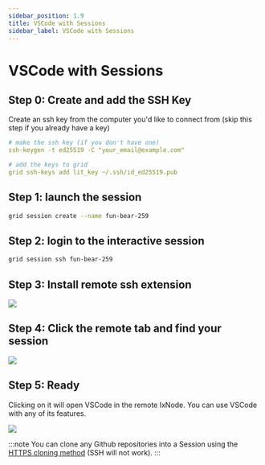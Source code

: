 ```yaml
---
sidebar_position: 1.9
title: VSCode with Sessions
sidebar_label: VSCode with Sessions
---
```


# VSCode with Sessions

## Step 0: Create and add the SSH Key

Create an ssh key from the computer you'd like to connect from (skip this step if you already have a key)

```yaml
# make the ssh key (if you don't have one)
ssh-keygen -t ed25519 -C "your_email@example.com"

# add the keys to grid
grid ssh-keys add lit_key ~/.ssh/id_ed25519.pub
```

## Step 1: launch the session

```bash
grid session create --name fun-bear-259
```

## Step 2: login to the interactive session

```bash
grid session ssh fun-bear-259
```

## Step 3: Install remote ssh extension

![](/images/sessions/remote-ssh.png)

## Step 4: Click the remote tab and find your session

![](/images/sessions/vscode-remote.gif)

## Step 5: Ready

Clicking on it will open VSCode in the remote IxNode. You can use VSCode with any of its features.

![](/images/sessions/vscode-open-session.gif)


:::note
You can clone any Github repositories into a Session using the [HTTPS cloning method](https://docs.github.com/en/github/creating-cloning-and-archiving-repositories/cloning-a-repository#cloning-a-repository-using-the-command-line) (SSH will not work).
:::
